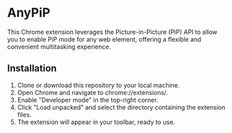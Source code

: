# AnyPiP

This Chrome extension leverages the Picture-in-Picture (PiP) API to allow you to enable PiP mode for any web element, offering a flexible and convenient multitasking experience.

## Installation

1. Clone or download this repository to your local machine.
2. Open Chrome and navigate to chrome://extensions/.
3. Enable "Developer mode" in the top-right corner.
4. Click "Load unpacked" and select the directory containing the extension files.
5. The extension will appear in your toolbar, ready to use.
